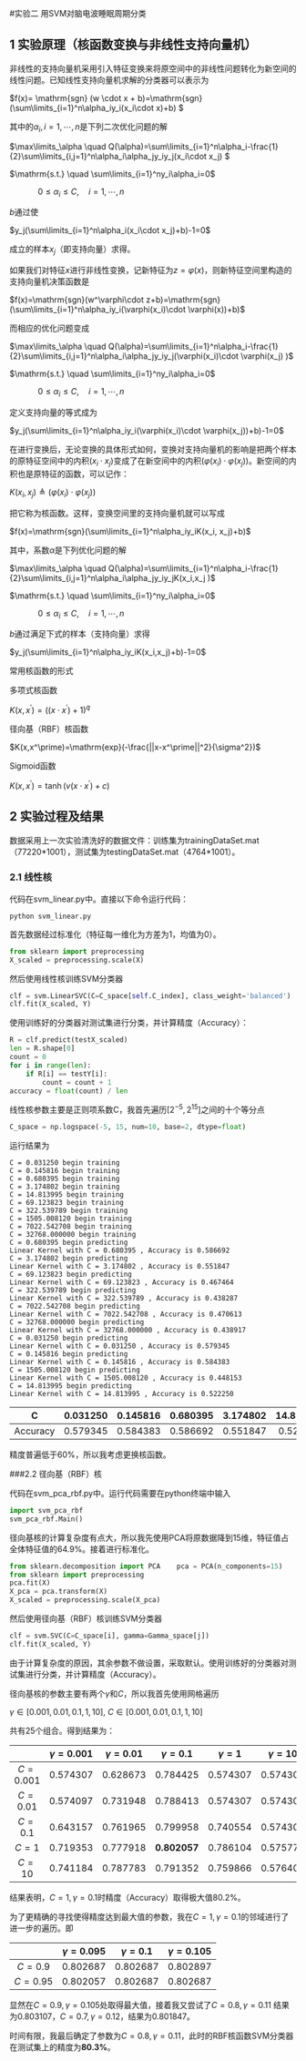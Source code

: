 #实验二 用SVM对脑电波睡眠周期分类

## 1 实验原理（核函数变换与非线性支持向量机）	

非线性的支持向量机采用引入特征变换来将原空间中的非线性问题转化为新空间的线性问题。已知线性支持向量机求解的分类器可以表示为

$f(x)= \mathrm{sgn} (w \cdot x + b)=\mathrm{sgn} (\sum\limits_{i=1}^n\alpha_iy_i(x_i\cdot x)+b) $

其中的$\alpha_i, i=1,\cdots, n$是下列二次优化问题的解

$\max\limits_\alpha \quad Q(\alpha)=\sum\limits_{i=1}^n\alpha_i-\frac{1}{2}\sum\limits_{i,j=1}^n\alpha_i\alpha_jy_iy_j(x_i\cdot x_j) $

$\mathrm{s.t.} \quad \sum\limits_{i=1}^ny_i\alpha_i=0$

$\quad \quad \quad 0\le \alpha_i \le C,\quad i=1,\cdots,n$

$b$通过使

$y_j(\sum\limits_{i=1}^n\alpha_i(x_i\cdot x_j)+b)-1=0$

成立的样本$x_j$（即支持向量）求得。

如果我们对特征$x$进行非线性变换，记新特征为$z=\varphi(x)$，则新特征空间里构造的支持向量机决策函数是

$f(x)=\mathrm{sgn}(w^\varphi\cdot z+b)=\mathrm{sgn}(\sum\limits_{i=1}^n\alpha_iy_i(\varphi(x_i)\cdot \varphi(x))+b)$

而相应的优化问题变成

$\max\limits_\alpha \quad Q(\alpha)=\sum\limits_{i=1}^n\alpha_i-\frac{1}{2}\sum\limits_{i,j=1}^n\alpha_i\alpha_jy_iy_j(\varphi(x_i)\cdot \varphi(x_j) )$

$\mathrm{s.t.} \quad \sum\limits_{i=1}^ny_i\alpha_i=0$

$\quad \quad \quad 0\le \alpha_i \le C,\quad i=1,\cdots,n​$

定义支持向量的等式成为

$y_j(\sum\limits_{i=1}^n\alpha_iy_i(\varphi(x_i)\cdot \varphi(x_j))+b)-1=0$

在进行变换后，无论变换的具体形式如何，变换对支持向量机的影响是把两个样本的原特征空间中的内积$(x_i\cdot x_j)$变成了在新空间中的内积$(\varphi(x_i)\cdot \varphi(x_j))$。新空间的内积也是原特征的函数，可以记作：

$K(x_i, x_j) \triangleq (\varphi(x_i)\cdot \varphi(x_j))$

把它称为核函数。这样，变换空间里的支持向量机就可以写成

$f(x)=\mathrm{sgn}(\sum\limits_{i=1}^n\alpha_iy_iK(x_i, x_j)+b)$

其中，系数$\alpha$是下列优化问题的解

$\max\limits_\alpha \quad Q(\alpha)=\sum\limits_{i=1}^n\alpha_i-\frac{1}{2}\sum\limits_{i,j=1}^n\alpha_i\alpha_jy_iy_jK(x_i,x_j )$

$\mathrm{s.t.} \quad \sum\limits_{i=1}^ny_i\alpha_i=0$

$\quad \quad \quad 0\le \alpha_i \le C,\quad i=1,\cdots,n$

$b$通过满足下式的样本（支持向量）求得

$y_j(\sum\limits_{i=1}^n\alpha_iy_iK(x_i,x_j)+b)-1=0$

常用核函数的形式

多项式核函数

$K(x,x^\prime)=((x\cdot x^\prime)+1)^q$

径向基（RBF）核函数

$K(x,x^\prime)=\mathrm{exp}(-\frac{||x-x^\prime||^2}{\sigma^2})$

$\mathrm{Sigmoid}$函数

$K(x,x^\prime)=\tanh(v(x\cdot x^\prime)+c)$

## 2 实验过程及结果

数据采用上一次实验清洗好的数据文件：训练集为trainingDataSet.mat（77220*1001），测试集为testingDataSet.mat（4764\*1001）。

### 2.1 线性核

代码在svm_linear.py中。直接以下命令运行代码：

```shell
python svm_linear.py
```

首先数据经过标准化（特征每一维化为方差为1，均值为0）。

```python
from sklearn import preprocessing
X_scaled = preprocessing.scale(X)
```

然后使用线性核训练SVM分类器

```python
clf = svm.LinearSVC(C=C_space[self.C_index], class_weight='balanced')
clf.fit(X_scaled, Y)
```

使用训练好的分类器对测试集进行分类，并计算精度（Accuracy）：

```python
R = clf.predict(testX_scaled)
len = R.shape[0]
count = 0
for i in range(len):
	if R[i] == testY[i]:
    	count = count + 1
accuracy = float(count) / len
```

线性核参数主要是正则项系数C，我首先遍历$[2^{-5},2^{15}]$之间的十个等分点

```python
C_space = np.logspace(-5, 15, num=10, base=2, dtype=float)
```

运行结果为

```shell
C = 0.031250 begin training
C = 0.145816 begin training
C = 0.680395 begin training
C = 3.174802 begin training
C = 14.813995 begin training
C = 69.123823 begin training
C = 322.539789 begin training
C = 1505.008120 begin training
C = 7022.542708 begin training
C = 32768.000000 begin training
C = 0.680395 begin predicting
Linear Kernel with C = 0.680395 , Accuracy is 0.586692
C = 3.174802 begin predicting
Linear Kernel with C = 3.174802 , Accuracy is 0.551847
C = 69.123823 begin predicting
Linear Kernel with C = 69.123823 , Accuracy is 0.467464
C = 322.539789 begin predicting
Linear Kernel with C = 322.539789 , Accuracy is 0.438287
C = 7022.542708 begin predicting
Linear Kernel with C = 7022.542708 , Accuracy is 0.470613
C = 32768.000000 begin predicting
Linear Kernel with C = 32768.000000 , Accuracy is 0.438917
C = 0.031250 begin predicting
Linear Kernel with C = 0.031250 , Accuracy is 0.579345
C = 0.145816 begin predicting
Linear Kernel with C = 0.145816 , Accuracy is 0.584383
C = 1505.008120 begin predicting
Linear Kernel with C = 1505.008120 , Accuracy is 0.448153
C = 14.813995 begin predicting
Linear Kernel with C = 14.813995 , Accuracy is 0.522250
```

|    C     | 0.031250 | 0.145816 | 0.680395 | 3.174802 | 14.813995 | 69.123823 | 1505.008120 | 7022.542708 |      |      |
| :------: | :------: | :------: | :------: | :------: | :-------: | :-------: | :---------: | :---------: | :--: | ---- |
| Accuracy | 0.579345 | 0.584383 | 0.586692 | 0.551847 | 0.522250  | 0.467464  |  0.448153   |  0.470613   |      |      |

精度普遍低于60%，所以我考虑更换核函数。

###2.2 径向基（RBF）核

代码在svm_pca_rbf.py中。运行代码需要在python终端中输入

```python
import svm_pca_rbf
svm_pca_rbf.Main()
```

径向基核的计算复杂度有点大，所以我先使用PCA将原数据降到15维，特征值占全体特征值的64.9%。接着进行标准化。

```python
from sklearn.decomposition import PCA    pca = PCA(n_components=15)
from sklearn import preprocessing
pca.fit(X)
X_pca = pca.transform(X)
X_scaled = preprocessing.scale(X_pca)
```

然后使用径向基（RBF）核训练SVM分类器

```python
clf = svm.SVC(C=C_space[i], gamma=Gamma_space[j])
clf.fit(X_scaled, Y)
```

由于计算复杂度的原因，其余参数不做设置，采取默认。使用训练好的分类器对测试集进行分类，并计算精度（Accuracy）。

径向基核的参数主要有两个$\gamma$和$C$，所以我首先使用网格遍历

$\gamma \in [0.001, 0.01, 0.1, 1, 10],\ C \in [0.001, 0.01, 0.1, 1, 10]$

共有25个组合。得到结果为：

|           | $\gamma=0.001$ | $\gamma=0.01$ | $\gamma=0.1$ | $\gamma=1$ | $\gamma=10$ |
| :-------: | :------------: | :-----------: | :----------: | :--------: | :---------: |
| $C=0.001$ |    0.574307    |   0.628673    |   0.784425   |  0.574307  |  0.574307   |
| $C=0.01$  |    0.574097    |   0.731948    |   0.788413   |  0.574307  |  0.574307   |
|  $C=0.1$  |    0.643157    |   0.761965    |   0.799958   |  0.740554  |  0.574307   |
|   $C=1$   |    0.719353    |   0.777918    | **0.802057** |  0.786104  |  0.575777   |
|  $C=10$   |    0.741184    |   0.787783    |   0.791352   |  0.759866  |  0.576406   |

结果表明，$C=1,\gamma=0.1$时精度（Accuracy）取得极大值80.2%。

为了更精确的寻找使得精度达到最大值的参数，我在$C=1,\gamma=0.1$的邻域进行了进一步的遍历。即

|          | $\gamma=0.095$ | $\gamma=0.1$ | $\gamma=0.105$ |
| :------: | :------------: | :----------: | :------------: |
| $C=0.9$  |    0.802687    |   0.802687   |    0.802897    |
| $C=0.95$ |    0.802057    |   0.802687   |    0.802687    |

显然在$C=0.9,\gamma=0.105$处取得最大值，接着我又尝试了$C=0.8, \gamma=0.11$ 结果为0.803107，$C=0.7, \gamma=0.12$，结果为0.801847。

时间有限，我最后确定了参数为$C=0.8,\gamma=0.11$，此时的RBF核函数SVM分类器在测试集上的精度为**80.3%**。